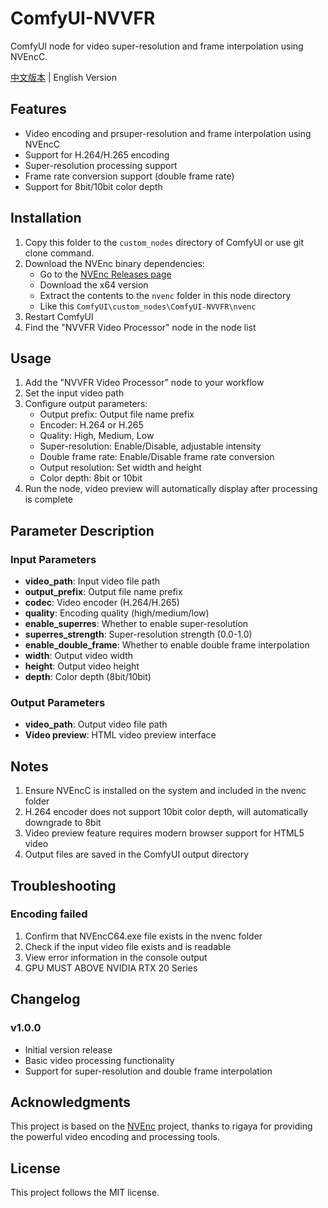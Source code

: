 # ComfyUI-NVVFR

ComfyUI node for video super-resolution and frame interpolation using NVEncC.

[中文版本](README_ZH.md) | English Version

## Features

- Video encoding and prsuper-resolution and frame interpolation using NVEncC
- Support for H.264/H.265 encoding
- Super-resolution processing support
- Frame rate conversion support (double frame rate)
- Support for 8bit/10bit color depth

## Installation

1. Copy this folder to the `custom_nodes` directory of ComfyUI or use git clone command.
2. Download the NVEnc binary dependencies:
   - Go to the [NVEnc Releases page](https://github.com/rigaya/NVEnc/releases)
   - Download the x64 version
   - Extract the contents to the `nvenc` folder in this node directory
   - Like this `ComfyUI\custom_nodes\ComfyUI-NVVFR\nvenc`
3. Restart ComfyUI
4. Find the "NVVFR Video Processor" node in the node list

## Usage

1. Add the "NVVFR Video Processor" node to your workflow
2. Set the input video path
3. Configure output parameters:
   - Output prefix: Output file name prefix
   - Encoder: H.264 or H.265
   - Quality: High, Medium, Low
   - Super-resolution: Enable/Disable, adjustable intensity
   - Double frame rate: Enable/Disable frame rate conversion
   - Output resolution: Set width and height
   - Color depth: 8bit or 10bit
4. Run the node, video preview will automatically display after processing is complete

## Parameter Description

### Input Parameters

- **video_path**: Input video file path
- **output_prefix**: Output file name prefix
- **codec**: Video encoder (H.264/H.265)
- **quality**: Encoding quality (high/medium/low)
- **enable_superres**: Whether to enable super-resolution
- **superres_strength**: Super-resolution strength (0.0-1.0)
- **enable_double_frame**: Whether to enable double frame interpolation
- **width**: Output video width
- **height**: Output video height
- **depth**: Color depth (8bit/10bit)

### Output Parameters

- **video_path**: Output video file path
- **Video preview**: HTML video preview interface

## Notes

1. Ensure NVEncC is installed on the system and included in the nvenc folder
2. H.264 encoder does not support 10bit color depth, will automatically downgrade to 8bit
3. Video preview feature requires modern browser support for HTML5 video
4. Output files are saved in the ComfyUI output directory

## Troubleshooting

### Encoding failed

1. Confirm that NVEncC64.exe file exists in the nvenc folder
2. Check if the input video file exists and is readable
3. View error information in the console output
4. GPU MUST ABOVE NVIDIA RTX 20 Series

## Changelog

### v1.0.0
- Initial version release
- Basic video processing functionality
- Support for super-resolution and double frame interpolation

## Acknowledgments

This project is based on the [NVEnc](https://github.com/rigaya/NVEnc) project, thanks to rigaya for providing the powerful video encoding and processing tools.

## License

This project follows the MIT license.

